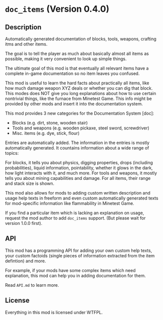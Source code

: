 # `doc_items` (Version 0.4.0)
## Description
Automatically generated documentation of blocks, tools, weapons, crafting
itms and other items.

The goal is to tell the player as much about basically almost all items as
possible, making it very convenient to look up simple things.

The ultimate goal of this mod is that eventually all relevant items have
a complete in-game documentation so no item leaves you confused.

This mod is useful to learn the hard facts about practically all items, like
how much damage weapon XYZ deals or whether you can dig that block.
This modes does NOT give you long explanations about how to use certain
nontrivial things, like the furnace from Minetest Game. This info might be
provided by other mods and insert it into the documentation system.

This mod provides 3 new categories for the Documentation System [doc]:

* Blocks (e.g. dirt, stone, wooden stair)
* Tools and weapons (e.g. wooden pickaxe, steel sword, screwdriver)
* Misc. items (e.g. dye, stick, flour)

Entries are automatically added. The information in the entries is
mostly automatically generated. It countains information about a wide range
of topics:

For blocks, it tells you about physics, digging properties, drops (including
probabilities), liquid information, pointability, whether it glows in the
dark, how light interacts with it, and much more.
For tools and weapons, it mostly tells you about mining capabilities and
damage.
For all items, their range and stack size is shown.

This mod also allows for mods to adding custom written description
and usage help texts in freeform and even custom automatically generated texts
for mod-specific information like flammability in Minetest Game.

If you find a particular item which is lacking an explanation on usage,
request the mod author to add `doc_items` support. (But please wait
for version 1.0.0 first).

## API
This mod has a programming API for adding your own custom help texts,
your custom factoids (single pieces of information extracted from the
item defintion) and more.

For example, if your mods have some complex items which need
explanation, this mod can help you in adding documentation for them.

Read `API.md` to learn more.

## License
Everything in this mod is licensed under WTFPL.
